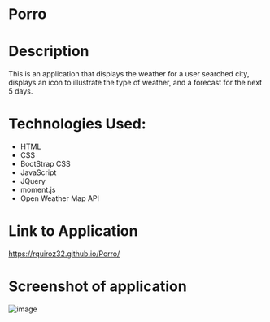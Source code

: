 # Porro

# Description
This is an application that displays the weather for a user searched city, displays an icon to illustrate the type of weather, and a forecast for the next 5 days.

# Technologies Used:
- HTML
- CSS
- BootStrap CSS
- JavaScript
- JQuery
- moment.js
- Open Weather Map API


# Link to Application
https://rquiroz32.github.io/Porro/

# Screenshot of application
![image](https://user-images.githubusercontent.com/69278850/97132029-1728b900-171c-11eb-9f48-88a527ee4f13.png)
